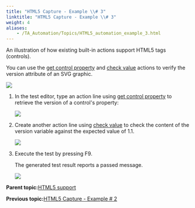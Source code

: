 ```yaml
--- 
title: "HTML5 Capture - Example \\# 3"
linktitle: "HTML5 Capture - Example \\# 3"
weight: 4
aliases: 
    - /TA_Automation/Topics/HTML5_automation_example_3.html
---
```


An illustration of how existing built-in actions support HTML5 tags \(controls\).

You can use the [get control property](/TA_Automation/Topics/bia_get_control_property.html) and [check value](/TA_Automation/Topics/bia_check_value.html) actions to verify the version attribute of an SVG graphic.

![](/images//Images/html5_get_control_property.png)

1.  In the test editor, type an action line using [get control property](/TA_Automation/Topics/bia_get_control_property.html) to retrieve the version of a control's property:

    ![](/images//Images/html5_bia_get_control_property.png)

2.  Create another action line using [check value](/TA_Automation/Topics/bia_check_value.html) to check the content of the version variable against the expected value of 1.1.

    ![](/images//Images/html5_bia_check_value.png)

3.  Execute the test by pressing F9.

    The generated test result reports a passed message.

    ![](/images//Images/html5_result.png)


**Parent topic:**[HTML5 support](/TA_Automation/Topics/HTML5_automation.html)

**Previous topic:**[HTML5 Capture - Example \# 2](/TA_Automation/Topics/HTML5_automation_example_2.html)

